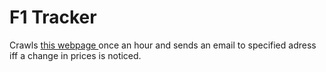 # F1 Tracker 

Crawls <a href="https://www.f1fantasytracker.com/prices.html"> this webpage </a> once an hour and sends an email to specified adress iff a change in prices is noticed.
